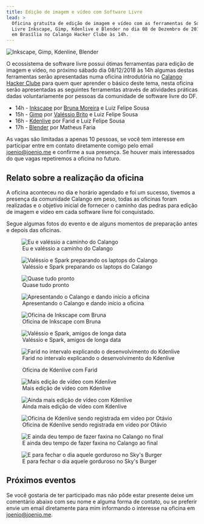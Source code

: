 ```yaml
---
title: Edição de imagem e vídeo com Software Livre
lead: >
  Oficina gratuíta de edição de imagem e vídeo com as ferramentas de Software
  Livre Inkscape, Gimp, Kdenlive e Blender no dia 08 de Dezembro de 2018
  em Brasília no Calango Hacker Clube às 14h.
---
```


![Inkscape, Gimp, Kdenline, Blender](/files/oficina-edicao-imagem-video.png)

O ecossistema de software livre possui ótimas ferramentas para edição de imagem
e vídeo, no próximo sábado dia 08/12/2018 às 14h algumas destas ferramentas
serão apresentadas numa oficina introdutória no [Calango Hacker
Clube](http://calango.club) para quem quer aprender o básico deste tema, nesta
oficina serão apresentadas as seguintes ferramentas através de atividades
práticas dadas voluntariamente por pessoas da comunidade de software livre do
DF.

* 14h - [Inkscape](http://inkscape.org) por [Bruna Moreira](http://brunanayara.github.io) e Luiz Felipe Sousa
* 15h - [Gimp](http://gimp.org) por [Valéssio Brito](http://valessiobrito.com.br) e Luiz Felipe Sousa
* 16h - [Kdenlive](http://kdenlive.org) por Farid e Luiz Felipe Sousa
* 17h - [Blender](http://www.blender.org) por Matheus Faria

As vagas são limitadas a apenas 10 pessoas, se você tem interesse em participar
entre em contato diretamente comigo pelo email joenio@joenio.me e confirme a
sua presença. Se houver mais interessados do que vagas repetiremos a oficina no
futuro.

## Relato sobre a realização da oficina

A oficina aconteceu no dia e horário agendado e foi um sucesso, tivemos a
presença da comunidade Calango em peso, todas as oficinas foram realizadas e o
objetivo inicial de fornecer o caminho das pedras para edição de imagem e vídeo
em cada software livre foi conquistado.

Segue algumas fotos do evento e de alguns momentos de preparação antes e depois
das oficinas.

<figure>
  <img src="/files/edicao-imagem-video-sl/IMG_20181208_114152.jpg" alt="Eu e valéssio a caminho do Calango">
  <legend>Eu e valéssio a caminho do Calango</legend>
</figure>

<figure>
  <img src="/files/edicao-imagem-video-sl/IMG_20181208_122646.jpg" alt="Valéssio e Spark preparando os laptops do Calango">
  <legend>Valéssio e Spark preparando os laptops do Calango</legend>
</figure>

<figure>
  <img src="/files/edicao-imagem-video-sl/IMG_20181208_132823.jpg" alt="Quase tudo pronto">
  <legend>Quase tudo pronto</legend>
</figure>

<figure>
  <img src="/files/edicao-imagem-video-sl/IMG_20181208_143718.jpg" alt="Apresentando o Calango e dando início a oficina">
  <legend>Apresentando o Calango e dando início a oficina</legend>
</figure>

<figure>
  <img src="/files/edicao-imagem-video-sl/IMG_20181208_145341.jpg" alt="Oficina de Inkscape com Bruna">
  <legend>Oficina de Inkscape com Bruna</legend>
</figure>

<figure>
  <img src="/files/edicao-imagem-video-sl/IMG_20181208_145709.jpg" alt="Valéssio e Spark, amigos de longa data">
  <legend>Valéssio e Spark, amigos de longa data</legend>
</figure>

<figure>
  <img src="/files/edicao-imagem-video-sl/IMG_20181208_154224.jpg" alt="Farid no intervalo explicando o desenvolvimento do Kdenlive">
  <legend>Farid no intervalo explicando o desenvolvimento do Kdenlive</legend>
</figure>

<figure>
  <img src="/files/edicao-imagem-video-sl/IMG_20181208_161742.jpg" alt="">
  <legend>Oficina de Kdenlive com Farid</legend>
</figure>

<figure>
  <img src="/files/edicao-imagem-video-sl/IMG_20181208_164736.jpg" alt="Mais edição de vídeo com Kdenlive">
  <legend>Mais edição de vídeo com Kdenlive</legend>
</figure>

<figure>
  <img src="/files/edicao-imagem-video-sl/IMG_20181208_164821.jpg" alt="Ainda mais edição de vídeo com Kdenlive">
  <legend>Ainda mais edição de vídeo com Kdenlive</legend>
</figure>

<figure>
  <img src="/files/edicao-imagem-video-sl/IMG_20181208_164904.jpg" alt="Oficina de Kdenlive sendo registrada em vídeo por Otávio">
  <legend>Oficina de Kdenlive sendo registrada em vídeo por Otávio</legend>
</figure>

<figure>
  <img src="/files/edicao-imagem-video-sl/IMG_20181208_185426.jpg" alt="E ainda deu tempo de fazer faxina no Calango no final">
  <legend>E ainda deu tempo de fazer faxina no Calango ao final</legend>
</figure>

<figure>
  <img src="/files/edicao-imagem-video-sl/IMG_20181208_200716.jpg" alt="E para fechar o dia aquele gorduroso no Sky's Burger">
  <legend>E para fechar o dia aquele gorduroso no Sky's Burger</legend>
</figure>

## Próximos eventos

Se você gostaria de ter participado mas não pôde estar presente deixe um
comentário abaixo com seu nome e alguma forma de contato, ou se preferir envie um email
diretamente para mim informando o interesse na oficina em joenio@joenio.me.
